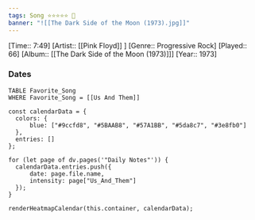 ```yaml
---
tags: Song ⭐⭐⭐⭐⭐ 💛
banner: "![[The Dark Side of the Moon (1973).jpg]]"
---
```

[Time:: 7:49]
[Artist:: [[Pink Floyd]] ]
[Genre:: Progressive Rock]
[Played:: 66]
[Album:: [[The Dark Side of the Moon (1973)]]]
[Year:: 1973]
### Dates
````dataview
TABLE Favorite_Song
WHERE Favorite_Song = [[Us And Them]]
````

  ```dataviewjs
const calendarData = { 
	colors: { 
		blue: ["#9ccfd8", "#5BAAB8", "#57A1BB", "#5da8c7", "#3e8fb0"] 
	}, 
	entries: [] 
}; 

for (let page of dv.pages('"Daily Notes"')) { 
	calendarData.entries.push({ 
		date: page.file.name, 
		intensity: page["Us_And_Them"]
	}); 
} 

renderHeatmapCalendar(this.container, calendarData);
```
